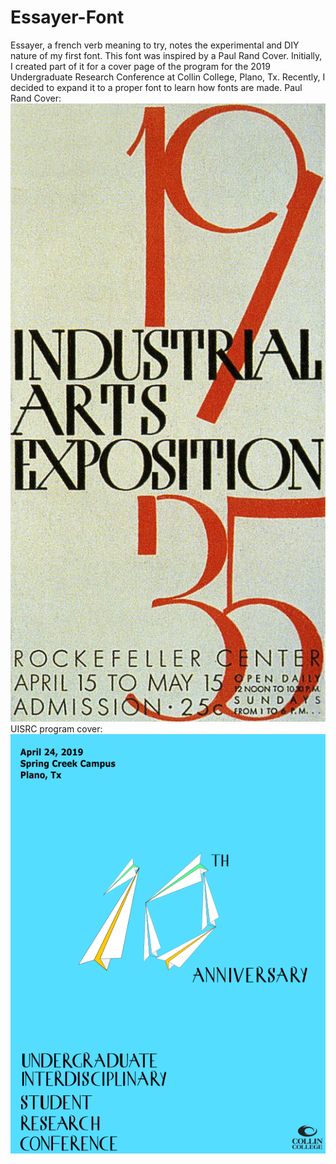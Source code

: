 # Essayer-Font
 Essayer, a french verb meaning to try, notes the experimental and DIY nature of my first font. This font was inspired by a Paul Rand Cover. Initially, I created part of it for a  cover page of the program for the 2019 Undergraduate Research Conference at Collin College, Plano, Tx. Recently, I decided to expand it to a proper font to learn how fonts are made. 
 Paul Rand Cover:
 ![Industrial Arts Cover by Paul Rand](https://github.com/valemanji/Essayer-Font/blob/main/Paul%20Rand%20Cover.jpg)
 UISRC program cover:
 ![Image of research conference program cover](https://github.com/valemanji/Essayer-Font/blob/main/Front%20Page%20Blue%20Small.png)
 
